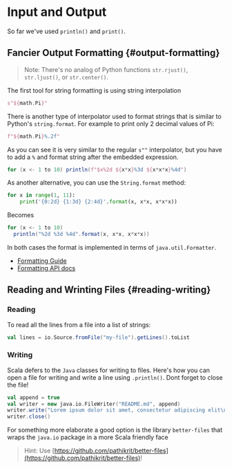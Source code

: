 # Input and Output

So far we've used `println()` and `print()`.

## Fancier Output Formatting {#output-formatting}
> Note: There's no analog of Python functions `str.rjust()`, `str.ljust()`, or `str.center()`.


The first tool for string formatting is using string interpolation

```scala
s"${math.Pi}"
```

There is another type of interpolator used to format strings that is similar to Python's `string.format`. For example to print only 2 decimal values of Pi:

```scala
f"${math.Pi}%.2f"
```

As you can see it is very similar to the regular `s""` interpolator, but you have to add a `%` and format string after the embedded expression.

```scala
for (x <- 1 to 10) println(f"$x%2d ${x*x}%3d ${x*x*x}%4d")
```

As another alternative, you can use the `String.format` method:

```python
for x in range(1, 11):
    print('{0:2d} {1:3d} {2:4d}'.format(x, x*x, x*x*x))
```
Becomes

```scala
for (x <- 1 to 10) 
  println("%2d %3d %4d".format(x, x*x, x*x*x))
```


In both cases the format is implemented in terms of `java.util.Formatter`.

* [Formatting Guide](https://docs.oracle.com/javase/tutorial/essential/io/formatting.html)
* [Formatting API docs](https://docs.oracle.com/javase/8/docs/api/java/util/Formatter.html)


## Reading and Wrinting Files {#reading-writing}

### Reading 

To read all the lines from a file into a list of strings:

```scala
val lines = io.Source.fromFile("my-file").getLines().toList
```

### Writing

Scala defers to the `Java` classes for writing to files. Here's how you can open a file for writing and write a line using `.println()`. Dont forget to close the file!


```scala
val append = true
val writer = new java.io.FileWriter("README.md", append)
writer.write("Lorem ipsum dolor sit amet, consectetur adipiscing elit\n")
writer.close()
```

For something more elaborate a good option is the library `better-files` that wraps the `java.io` package in a more Scala friendly face

> Hint: Use [https://github.com/pathikrit/better-files](https://github.com/pathikrit/better-files)!


